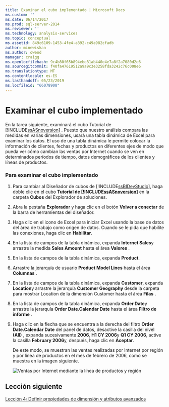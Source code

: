 ```yaml
---
title: Examinar el cubo implementado | Microsoft Docs
ms.custom: ''
ms.date: 06/14/2017
ms.prod: sql-server-2014
ms.reviewer: ''
ms.technology: analysis-services
ms.topic: conceptual
ms.assetid: 849c6109-1453-4fe4-a892-c49a982cfadb
author: minewiskan
ms.author: owend
manager: craigg
ms.openlocfilehash: 9c4b80f65b894ebe81ab440e4e7a8f2a7080d2e6
ms.sourcegitcommit: f40fa47619512a9a9c3e3258fda3242c76c008e6
ms.translationtype: MT
ms.contentlocale: es-ES
ms.lasthandoff: 05/23/2019
ms.locfileid: "66078908"
---
```

# <a name="browsing-the-deployed-cube"></a>Examinar el cubo implementado
  En la tarea siguiente, examinará el cubo Tutorial de [!INCLUDE[ssASnoversion](../includes/ssasnoversion-md.md)] . Puesto que nuestro análisis compara las medidas en varias dimensiones, usará una tabla dinámica de Excel para examinar los datos. El uso de una tabla dinámica le permite colocar la información de clientes, fechas y productos en diferentes ejes de modo que pueda ver cómo cambian las ventas por Internet cuando se ven en determinados períodos de tiempo, datos demográficos de los clientes y líneas de productos.  
  
### <a name="to-browse-the-deployed-cube"></a>Para examinar el cubo implementado  
  
1.  Para cambiar al Diseñador de cubos de [!INCLUDE[ssBIDevStudio](../includes/ssbidevstudio-md.md)], haga doble clic en el cubo **Tutorial de [!INCLUDE[ssASnoversion](../includes/ssasnoversion-md.md)]** en la carpeta **Cubos** del Explorador de soluciones.  
  
2.  Abra la pestaña **Explorador** y haga clic en el botón **Volver a conectar** de la barra de herramientas del diseñador.  
  
3.  Haga clic en el icono de Excel para iniciar Excel usando la base de datos del área de trabajo como origen de datos. Cuando se le pida que habilite las conexiones, haga clic en **Habilitar**.  
  
4.  En la lista de campos de la tabla dinámica, expanda **Internet Sales**y arrastre la medida **Sales Amount** hasta el área **Valores** .  
  
5.  En la lista de campos de la tabla dinámica, expanda **Product**.  
  
6.  Arrastre la jerarquía de usuario **Product Model Lines** hasta el área **Columnas** .  
  
7.  En la lista de campos de la tabla dinámica, expanda **Customer**, expanda **Location**y arrastre la jerarquía **Customer Geography** desde la carpeta para mostrar Location de la dimensión Customer hasta el área **Filas** .  
  
8.  En la lista de campos de la tabla dinámica, expanda **Order Date**y arrastre la jerarquía **Order Date.Calendar Date** hasta el área **Filtro de informe** .  
  
9. Haga clic en la flecha que se encuentra a la derecha del filtro **Order Date.Calendar Date** del panel de datos, desactive la casilla del nivel **(All)** , expanda sucesivamente **2006**, **H1 CY 2006**y **Q1 CY 2006**, active la casilla **February 2006**y, después, haga clic en **Aceptar**.  
  
     De este modo, se muestran las ventas realizadas por Internet por región y por línea de productos en el mes de febrero de 2006, como se muestra en la imagen siguiente.  
  
     ![Ventas por Internet mediante la línea de productos y región](../../2014/tutorials/media/l3-cube-browser-finish.gif "venta por Internet mediante la línea de productos y región")  
  
## <a name="next-lesson"></a>Lección siguiente  
 [Lección 4: Definir propiedades de dimensión y atributos avanzados](../analysis-services/lesson-4-defining-advanced-attribute-and-dimension-properties.md)  
  
  
